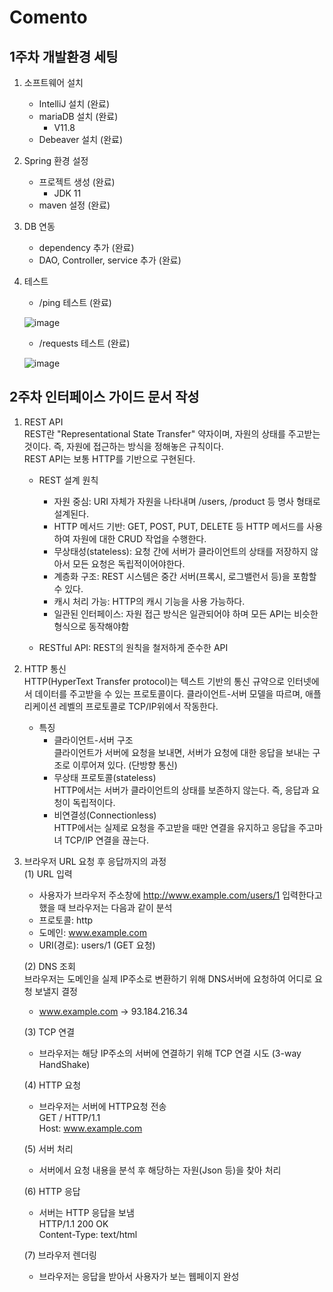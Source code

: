 # Comento

## 1주차 개발환경 세팅

1. 소프트웨어 설치
   - IntelliJ 설치 (완료)
   - mariaDB 설치 (완료)
      - V11.8
   - Debeaver 설치 (완료)
    
2. Spring 환경 설정
   - 프로젝트 생성 (완료)
      - JDK 11
   - maven 설정 (완료)

3. DB 연동
   - dependency 추가 (완료)
   - DAO, Controller, service 추가 (완료)

4. 테스트
   - /ping 테스트 (완료)
  
   ![image](https://github.com/user-attachments/assets/e1950a0d-ddb2-4bdd-bf11-e174747c6034)
   - /requests 테스트 (완료)

   ![image](https://github.com/user-attachments/assets/3d068907-c4b6-455e-8479-6b767a2bd2f9)


## 2주차 인터페이스 가이드 문서 작성

1. REST API <br>
   REST란 "Representational State Transfer" 약자이며, 자원의 상태를 주고받는 것이다. 즉, 자원에 접근하는 방식을 정해놓은 규칙이다. <br>
   REST API는 보통 HTTP를 기반으로 구현된다.
   - REST 설계 원칙
     - 자원 중심: URI 자체가 자원을 나타내며 /users, /product 등 명사 형태로 설계된다.
     - HTTP 메서드 기반: GET, POST, PUT, DELETE 등 HTTP 메서드를 사용하여 자원에 대한 CRUD 작업을 수행한다.
     - 무상태성(stateless): 요청 간에 서버가 클라이언트의 상태를 저장하지 않아서 모든 요청은 독립적이어야한다.
     - 계층화 구조: REST 시스템은 중간 서버(프록시, 로그밸런서 등)을 포함할 수 있다.
     - 캐시 처리 가능: HTTP의 캐시 기능을 사용 가능하다.
     - 일관된 인터페이스: 자원 접근 방식은 일관되어야 하며 모든 API는 비슷한 형식으로 동작해야함

   - RESTful API: REST의 원칙을 철저하게 준수한 API
   

2. HTTP 통신 <br>
   HTTP(HyperText Transfer protocol)는 텍스트 기반의 통신 규약으로 인터넷에서 데이터를 주고받을 수 있는 프로토콜이다.
   클라이언트-서버 모델을 따르며, 애플리케이션 레벨의 프로토콜로 TCP/IP위에서 작동한다.

   - 특징
     - 클라이언트-서버 구조
       <br>클라이언트가 서버에 요청을 보내면, 서버가 요청에 대한 응답을 보내는 구조로 이루어져 있다. (단방향 통신)
     - 무상태 프로토콜(stateless)
       <br>HTTP에서는 서버가 클라이언트의 상태를 보존하지 않는다. 즉, 응답과 요청이 독립적이다.
     - 비연결성(Connectionless)
       <br>HTTP에서는 실제로 요청을 주고받을 때만 연결을 유지하고 응답을 주고마녀 TCP/IP 연결을 끊는다.
       
3. 브라우저 URL 요청 후 응답까지의 과정 <br>
   (1) URL 입력 <br>
      - 사용자가 브라우저 주소창에 http://www.example.com/users/1 입력한다고 했을 때 브라우저는 다음과 같이 분석 <br>
    - 프로토콜: http <br>
    - 도메인: www.example.com <br>
    - URI(경로): users/1 (GET 요청)
   
   (2) DNS 조회 <br>
   브라우저는 도메인을 실제 IP주소로 변환하기 위해 DNS서버에 요청하여 어디로 요청 보낼지 결정<br>
    - www.example.com -> 93.184.216.34  <br>
   
   (3) TCP 연결<br>
   - 브라우저는 해당 IP주소의 서버에 연결하기 위해 TCP 연결 시도 (3-way HandShake)<br>
   
   (4) HTTP 요청<br>
   - 브라우저는 서버에 HTTP요청 전송<br>
   GET / HTTP/1.1<br>
   Host: www.example.com

   (5) 서버 처리<br>
   - 서버에서 요청 내용을 분석 후 해당하는 자원(Json 등)을 찾아 처리<br>
   
   (6) HTTP 응답<br>
   - 서버는 HTTP 응답을 보냄<br>
   HTTP/1.1 200 OK <br>
   Content-Type: text/html

   (7) 브라우저 렌더링<br>
   - 브라우저는 응답을 받아서 사용자가 보는 웹페이지 완성
   
   
       

